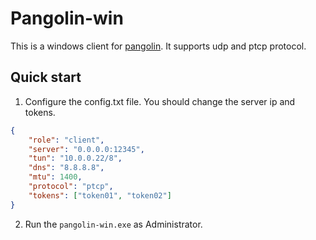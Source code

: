 # Pangolin-win
This is a windows client for [pangolin](https://github.com/xitongsys/pangolin).
It supports udp and ptcp protocol.

## Quick start
1. Configure the config.txt file. You should change the server ip and tokens.
```json
{
    "role": "client",
    "server": "0.0.0.0:12345",
    "tun": "10.0.0.22/8",
    "dns": "8.8.8.8",
    "mtu": 1400,
    "protocol": "ptcp",
    "tokens": ["token01", "token02"]
}
```

2. Run the ```pangolin-win.exe``` as Administrator.
